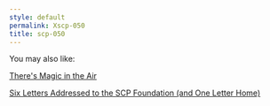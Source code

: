 ```yaml
---
style: default
permalink: Xscp-050
title: scp-050
---
```

You may also like:

[There's Magic in the Air](http://scp-wiki.net/there-s-magic-in-the-air)

[Six Letters Addressed to the SCP Foundation (and One Letter Home)](http://scp-wiki.net/six-letters-addressed)
